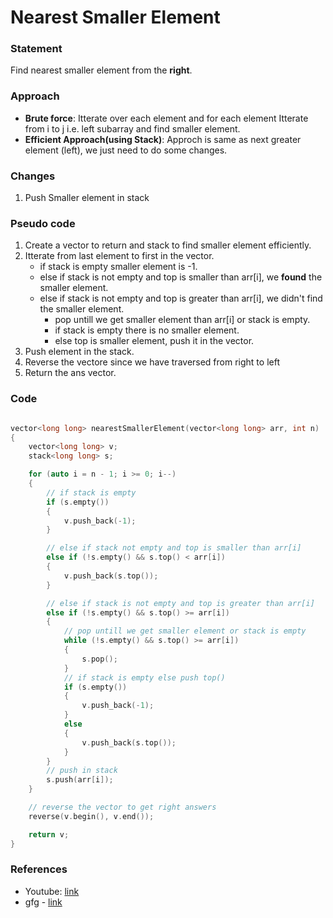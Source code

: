 # Nearest Smaller Element

### Statement

Find nearest smaller element from the **right**.

### Approach

- **Brute force**: Itterate over each element and for each element Itterate from i to j i.e. left subarray and find smaller element.
- **Efficient Approach(using Stack)**: Approch is same as next greater element (left), we just need to do some changes.

### Changes

1. Push Smaller element in stack

### Pseudo code

1. Create a vector to return and stack to find smaller element efficiently.
2. Itterate from last element to first in the vector.
   - if stack is empty smaller element is -1.
   - else if stack is not empty and top is smaller than arr[i], we **found** the smaller element.
   - else if stack is not empty and top is greater than arr[i], we didn't find the smaller element.
     - pop untill we get smaller element than arr[i] or stack is empty.
     - if stack is empty there is no smaller element.
     - else top is smaller element, push it in the vector.
3. Push element in the stack.
4. Reverse the vectore since we have traversed from right to left
5. Return the ans vector.

### Code

```cpp

vector<long long> nearestSmallerElement(vector<long long> arr, int n)
{
    vector<long long> v;
    stack<long long> s;

    for (auto i = n - 1; i >= 0; i--)
    {
        // if stack is empty
        if (s.empty())
        {
            v.push_back(-1);
        }

        // else if stack not empty and top is smaller than arr[i]
        else if (!s.empty() && s.top() < arr[i])
        {
            v.push_back(s.top());
        }

        // else if stack is not empty and top is greater than arr[i]
        else if (!s.empty() && s.top() >= arr[i])
        {
            // pop untill we get smaller element or stack is empty
            while (!s.empty() && s.top() >= arr[i])
            {
                s.pop();
            }
            // if stack is empty else push top()
            if (s.empty())
            {
                v.push_back(-1);
            }
            else
            {
                v.push_back(s.top());
            }
        }
        // push in stack
        s.push(arr[i]);
    }

    // reverse the vector to get right answers
    reverse(v.begin(), v.end());

    return v;
}
```

### References

- Youtube: [link](https://www.youtube.com/watch?v=85LWui3FlVk&list=PL_z_8CaSLPWdeOezg68SKkeLN4-T_jNHd&index=4)
- gfg - [link](https://www.geeksforgeeks.org/find-the-nearest-smaller-numbers-on-left-side-in-an-array/)
